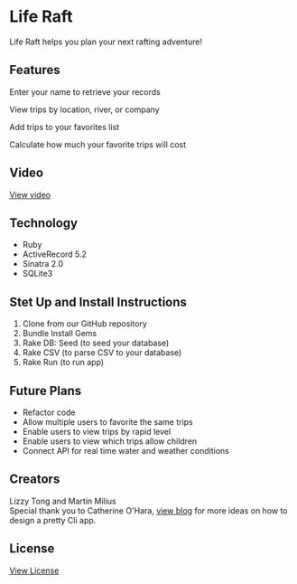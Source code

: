 <h1> Life Raft </h1>

Life Raft helps you plan your next rafting adventure!

<h2> Features</h2>
<p>Enter your name to retrieve your records</p>
<p> View trips by location, river, or company </p>
<p> Add trips to your favorites list </p>
<p>Calculate how much your favorite trips will cost</p>

<h2> Video </h2>
<a href = 'https://youtu.be/B3v7CYtwNHY'> View video </a> 

<h2> Technology </h2>
<ul>
    <li>Ruby</li>
    <li>ActiveRecord 5.2</li>
    <li>Sinatra 2.0</li>
    <li>SQLite3</li>
    </ul>

<h2> Stet Up and Install Instructions </h2>
<ol>
    <li>Clone from our GitHub repository</li>
    <li>Bundle Install Gems</li>
    <li>Rake DB: Seed (to seed your database)</li>
    <li>Rake CSV (to parse CSV to your database)</li>
    <li>Rake Run (to run app)</li>
</ol>

<h2> Future Plans</h2>
<ul>
    <li>Refactor code</li>
    <li>Allow multiple users to favorite the same trips </li>
    <li>Enable users to view trips by rapid level</li>
    <li>Enable users to view which trips allow children</li>
    <li>Connect API for real time water and weather conditions</li>
</ul>

<h2> Creators </h2>
Lizzy Tong and Martin Milius
<br>
Special thank you to Catherine O'Hara, <a href = 'https://medium.com/@oharacatherine/when-the-bash-aint-got-flash-beautify-the-cli-5f318325a86'>view blog</a> for more ideas on how to design a pretty Cli app.
<br>
<h2> License </h2>
<a href = 'https://github.com/Lizzy-T/mod1-project/blob/master/LICENSE.md'> View License </a>

